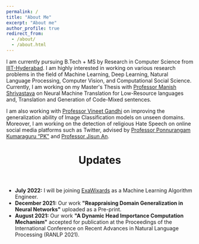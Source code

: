 ```yaml
---
permalink: /
title: "About Me"
excerpt: "About me"
author_profile: true
redirect_from: 
  - /about/
  - /about.html
---
```


I am currently pursuing B.Tech + MS by Research in Computer Science from <a href="https://www.iiit.ac.in/">IIIT-Hyderabad</a>. I am highly interested in working on various research problems in the field of Machine Learning, Deep Learning, Natural Language Processing, Computer Vision, and Computational Social Science. Currently, I am working on my Master's Thesis with <a href="https://www.iiit.ac.in/people/faculty/m.shrivastava/">Professor Manish Shrivastava</a> on Neural Machine Translation for Low-Resource languages and, Translation and Generation of Code-Mixed sentences. 

I am also working with <a href="https://faculty.iiit.ac.in/~vgandhi/">Professor Vineet Gandhi</a> on improving the generalization ability of Image Classification models on unseen domains. Moreover, I am working on the detection of religious Hate Speech on online social media platforms such as Twitter, advised by <a href="https://precog.iiit.ac.in/">Professor Ponnurangam Kumaraguru “PK"</a> and <a href="https://jisun.me/">Professor Jisun An</a>.


<header>
  <h1 itemprop="headline">Updates</h1>
</header>

<ul>
  <li><b>July 2022:</b> I will be joining <a href="https://exawizards.in/">ExaWixards</a> as a Machine Learning Algorithm Engineer.</li>
  <li><b>December 2021:</b> Our work <b>"Reappraising Domain Generalization in Neural Networks"</b> uploaded as a Pre-print.</li>
  <li><b>August 2021:</b> Our work <b>"A Dynamic Head Importance Computation Mechanism"</b> accepted for publication at the Proceedings of the International Conference on Recent Advances in Natural Language Processing (RANLP 2021).</li>
</ul>
<!-- 
<header>
  <h1 itemprop="headline">Experience</h1>
</header>

<ul>
  <li></li>

</ul>
 -->
